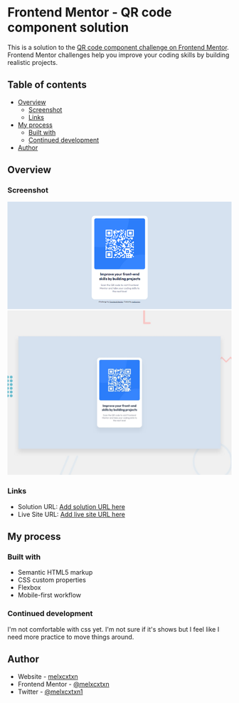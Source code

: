 # Frontend Mentor - QR code component solution

This is a solution to the [QR code component challenge on Frontend Mentor](https://www.frontendmentor.io/challenges/qr-code-component-iux_sIO_H). Frontend Mentor challenges help you improve your coding skills by building realistic projects. 

## Table of contents

- [Overview](#overview)
  - [Screenshot](#screenshot)
  - [Links](#links)
- [My process](#my-process)
  - [Built with](#built-with)
  - [Continued development](#continued-development)
- [Author](#author)


## Overview

### Screenshot

![My solution](solution_screenshot.png)
![Original Design preview](./design/desktop-preview.jpg)

### Links

- Solution URL: [Add solution URL here](https://github.com/melxcxtxn/frontendmentor_qr_code)
- Live Site URL: [Add live site URL here](https://your-live-site-url.com)

## My process

### Built with

- Semantic HTML5 markup
- CSS custom properties
- Flexbox
- Mobile-first workflow

### Continued development

I'm not comfortable with css yet. I'm not sure if it's shows but I feel like I need more practice to move things around. 

## Author

- Website - [melxcxtxn](https://github.com/melxcxtxn)
- Frontend Mentor - [@melxcxtxn](https://www.frontendmentor.io/profile/melxcxtxn)
- Twitter - [@melxcxtxn1](https://www.twitter.com/melxcxtxn1)

